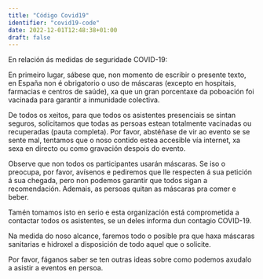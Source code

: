 ```yaml
---
title: "Código Covid19"
identifier: "covid19-code"
date: 2022-12-01T12:48:38+01:00
draft: false
---
```


En relación ás medidas de seguridade COVID-19:

En primeiro lugar, sábese que, non momento de escribir o presente texto, en España non é obrigatorio
o uso de máscaras (excepto en hospitais, farmacias e centros de saúde), xa que un gran porcentaxe da
poboación foi vacinada para garantir a inmunidade colectiva.

De todos os xeitos, para que todos os asistentes presenciais se sintan seguros, solicitamos que
todas as persoas estean totalmente vacinadas ou recuperadas (pauta completa). Por favor, abstéñase
de vir ao evento se se sente mal, tentamos que o noso contido estea accesible vía internet, xa sexa
en directo ou como gravación despois do evento.

Observe que non todos os participantes usarán máscaras. Se iso o preocupa, por favor, avísenos e
pediremos que lle respecten á sua petición á sua chegada, pero non podemos garantir que todos sigan
a recomendación. Ademais, as persoas quitan as máscaras pra comer e beber.

Tamén tomamos isto en serio e esta organización está comprometida a contactar todos os asistentes,
se un deles informa dun contagio COVID-19.

Na medida do noso alcance, faremos todo o posible pra que haxa máscaras sanitarias e hidroxel a
disposición de todo aquel que o solicite.

Por favor, fáganos saber se ten outras ideas sobre como podemos axudalo a asistir a eventos en
persoa.

